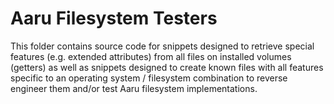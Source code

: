 Aaru Filesystem Testers
================================

This folder contains source code for snippets designed to retrieve special features
(e.g. extended attributes) from all files on installed volumes (getters) as well as snippets
designed to create known files with all features specific to an
operating system / filesystem combination to reverse engineer them and/or test
Aaru filesystem implementations.